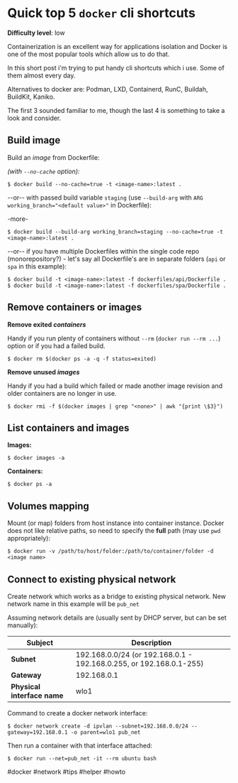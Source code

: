 # Quick top 5 `docker` cli shortcuts

**Difficulty level**: low

Containerization is an excellent way for applications isolation and Docker is
one of the most popular tools which allow us to do that.

In this short post i'm trying to put handy cli shortcuts which i use. Some of
them almost every day.

Alternatives to docker are: Podman, LXD, Containerd, RunC, Buildah, BuildKit,
Kaniko.

The first 3 sounded familiar to me, though the last 4 is something to take
a look and consider.


## Build image

Build an _image_ from Dockerfile:

_(with `--no-cache` option):_
```
$ docker build --no-cache=true -t <image-name>:latest .
```

--or-- with passed build variable `staging` (use `--build-arg` with `ARG
working_branch="<default value>"` in Dockerfile):

-more-

```
$ docker build --build-arg working_branch=staging --no-cache=true -t <image-name>:latest .
```

--or-- if you have multiple Dockerfiles within the single code repo
(monorepository?) - let's say all Dockerfile's are in separate folders (`api` or
`spa` in this example):

```
$ docker build -t <image-name>:latest -f dockerfiles/api/Dockerfile .
$ docker build -t <image-name>:latest -f dockerfiles/spa/Dockerfile .
```


## Remove containers or images

**Remove exited _containers_**

Handy if you run plenty of containers without `--rm` (`docker run --rm ...`)
option or if you had a failed build.

```
$ docker rm $(docker ps -a -q -f status=exited)
```

**Remove unused _images_**

Handy if you had  a build which failed or made another image revision and older
containers are no longer in use.

```
$ docker rmi -f $(docker images | grep "<none>" | awk "{print \$3}")
```

## List containers and images

**Images:**
```
$ docker images -a
```

**Containers:**
```
$ docker ps -a
```

## Volumes mapping
Mount (or map) folders from host instance into container instance. Docker does
not like relative paths, so need to specify the **full** path (may use `pwd`
appropriately):

```
$ docker run -v /path/to/host/folder:/path/to/container/folder -d <image name>
```

## Connect to existing physical network

Create network which works as a bridge to existing physical network. New network
name in this example will be `pub_net`

Assuming network details are (usually sent by DHCP server, but can be set
manually):

|Subject|Description|
|-|---|
|**Subnet** | 192.168.0.0/24 (or 192.168.0.1 - 192.168.0.255, or 192.168.0.1-255)|
|**Gateway** | 192.168.0.1|
|**Physical interface name**| wlo1|

Command to create a docker network interface:

```
$ docker network create -d ipvlan --subnet=192.168.0.0/24 --gateway=192.168.0.1 -o parent=wlo1 pub_net
```

Then run a container with that interface attached:
```
$ docker run --net=pub_net -it --rm ubuntu bash
```


 #docker #network #tips #helper #howto